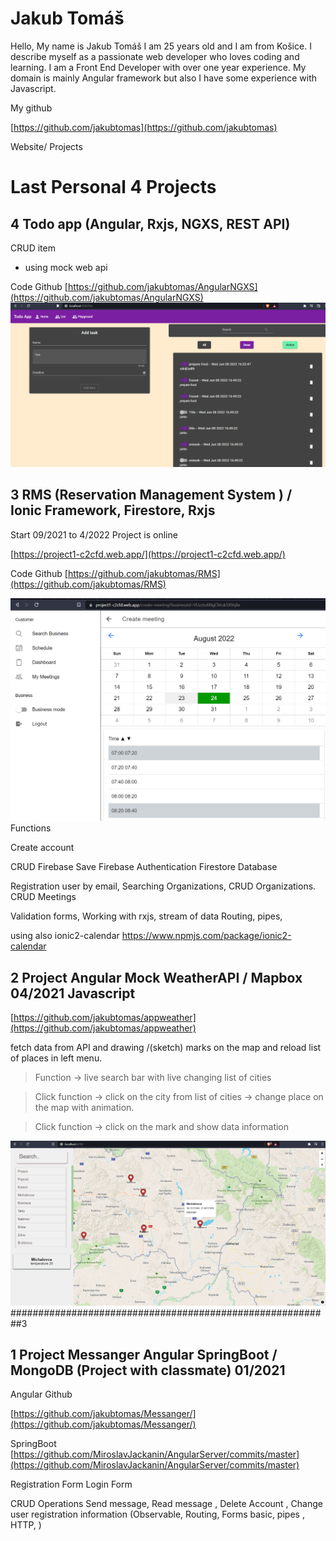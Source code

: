 # Jakub Tomáš 
 

Hello, My name is Jakub Tomáš I am 25 years old and I am from Košice. I describe myself as a passionate web developer who loves
coding and learning. I am a Front End Developer with over one year experience. My domain is mainly Angular framework but also I have
some experience with Javascript.

My github 

[https://github.com/jakubtomas](https://github.com/jakubtomas)


Website/ Projects

# Last Personal 4 Projects

##  4 Todo app (Angular, Rxjs, NGXS, REST API)

CRUD item
- using mock web api 

Code Github
[https://github.com/jakubtomas/AngularNGXS](https://github.com/jakubtomas/AngularNGXS)
![GitHub Logo](/images/todo.png)




##  3 RMS (Reservation Management System ) / Ionic Framework, Firestore, Rxjs 
Start 09/2021 to 4/2022
Project is online

[https://project1-c2cfd.web.app/](https://project1-c2cfd.web.app/)

Code Github
[https://github.com/jakubtomas/RMS](https://github.com/jakubtomas/RMS)

![GitHub Logo](/images/rms.png)
Functions 

Create account 

CRUD Firebase 
Save 
Firebase Authentication 
Firestore Database 

Registration user by email,
Searching Organizations,
CRUD Organizations.
CRUD Meetings

Validation forms,
Working with rxjs, stream of data 
Routing, pipes, 

using also  ionic2-calendar
https://www.npmjs.com/package/ionic2-calendar



##  2 Project  Angular Mock WeatherAPI / Mapbox 04/2021  Javascript 
[https://github.com/jakubtomas/appweather](https://github.com/jakubtomas/appweather)


fetch data from API and drawing /(sketch) marks on the map and reload list of places in left menu.

> Function -> live search bar with  live changing list of cities  

> Click function -> click on the city from list of cities -> change place on the map with animation.

> Click function  -> click on the mark and show data information 


![GitHub Logo](/images/weather.png)
 ##########################################################3

## 1 Project  Messanger Angular SpringBoot / MongoDB (Project with classmate) 01/2021
Angular Github

[https://github.com/jakubtomas/Messanger/](https://github.com/jakubtomas/Messanger/)


SpringBoot 
[https://github.com/MiroslavJackanin/AngularServer/commits/master](https://github.com/MiroslavJackanin/AngularServer/commits/master)

Registration Form
Login Form

CRUD Operations
Send message, Read message , Delete Account , Change user registration information
(Observable, Routing, Forms basic, pipes , HTTP, )

